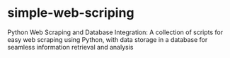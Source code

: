 # simple-web-scriping
Python Web Scraping and Database Integration: A collection of scripts for easy web scraping using Python, with data storage in a database for seamless information retrieval and analysis
